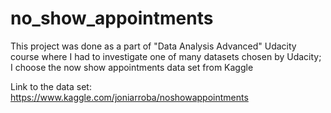 # no_show_appointments
This project was done as a part of "Data Analysis Advanced" Udacity course where I had to investigate one of many datasets chosen by Udacity; I choose the now show appointments data set from Kaggle

Link to the data set: https://www.kaggle.com/joniarroba/noshowappointments
